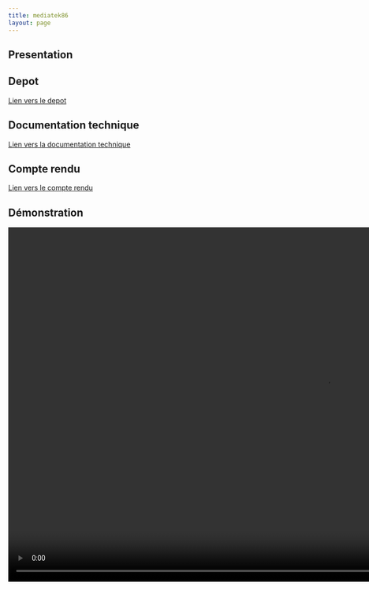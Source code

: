 ```yaml
---
title: mediatek86
layout: page
---
```


## Presentation



## Depot

[Lien vers le depot](https://github.com/JKerboeuf/mediatek86)

## Documentation technique

[Lien vers la documentation technique](/cned/Help/index.html)

## Compte rendu

[Lien vers le compte rendu](/cned/compte_rendu.pdf)

## Démonstration

<video width="1280" height="720" controls>
  <source src="MediaTek86.mp4" type="video/mp4">
</video>